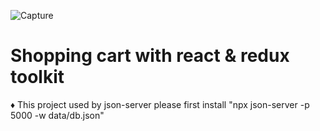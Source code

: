![Capture](https://user-images.githubusercontent.com/12232327/169655240-f919165f-afb9-4f72-a858-40aac77b31be.PNG)

# Shopping cart with react & redux toolkit

♦ This project used by json-server
please first install "npx json-server -p 5000 -w data/db.json"
